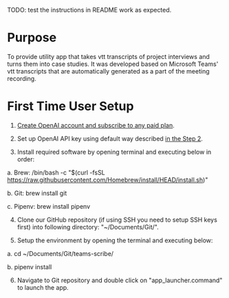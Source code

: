 TODO: test the instructions in README work as expected.


# Purpose

To provide utility app that takes vtt transcripts of project interviews and turns them into case studies. It was developed based on Microsoft Teams' vtt transcripts that are automatically generated as a part of the meeting recording.


# First Time User Setup

1. [Create OpenAI account and subscribe to any paid plan](https://auth0.openai.com/u/signup/identifier?state=hKFo2SB6S19WUHZVLS1VYnlUZzc4bmkzbHpnYzJfMXVDdDNIaqFur3VuaXZlcnNhbC1sb2dpbqN0aWTZIHFtRzRPNm4wTnN1dGswQUJKWGFDaVpWZUloQ1A1dnFno2NpZNkgOGNLeU9saDhJZmFnVjlIUjA4UkZSSVhRZVRCSUZteUM).

2. Set up OpenAI API key using default way described [in the Step 2](https://platform.openai.com/docs/quickstart).

3. Install required software by opening terminal and executing below in order:
   
 a. Brew: /bin/bash -c "$(curl -fsSL https://raw.githubusercontent.com/Homebrew/install/HEAD/install.sh)"

 b. Git: brew install git

 c. Pipenv: brew install pipenv

4. Clone our GitHub repository (if using SSH you need to setup SSH keys first) into following directory: "~/Documents/Git/".

5. Setup the environment by opening the terminal and executing below:

 a. cd ~/Documents/Git/teams-scribe/

 b. pipenv install

6. Navigate to Git repository and double click on "app_launcher.command" to launch the app.